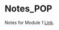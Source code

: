 # Notes_POP

Notes for Module 1 [Link]([https://pages.github.com/](https://drive.google.com/file/d/1Ay8Ymn6nkvS_43ldk-J1Q7jAS1qFPlE2/view?usp=sharing)).

